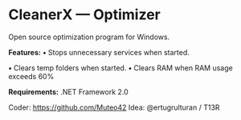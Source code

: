 # CleanerX — Optimizer

Open source optimization program for Windows.

**Features:**
**•** Stops unnecessary services when started.

**•** Clears temp folders when started.
**•** Clears RAM when RAM usage exceeds 60%

**Requirements:**
.NET Framework 2.0

Coder: https://github.com/Muteo42 
Idea: @ertugrulturan / T13R
